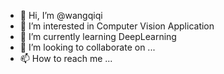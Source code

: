 - 👋 Hi, I’m @wangqiqi
- 👀 I’m interested in Computer Vision Application
- 🌱 I’m currently learning DeepLearning
- 💞️ I’m looking to collaborate on ...
- 📫 How to reach me ...

<!---
wangqiqi/wangqiqi is a ✨ special ✨ repository because its `README.md` (this file) appears on your GitHub profile.
You can click the Preview link to take a look at your changes.
--->
